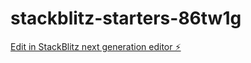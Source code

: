 # stackblitz-starters-86tw1g

[Edit in StackBlitz next generation editor ⚡️](https://stackblitz.com/~/github.com/nobody0909/stackblitz-starters-86tw1g)
